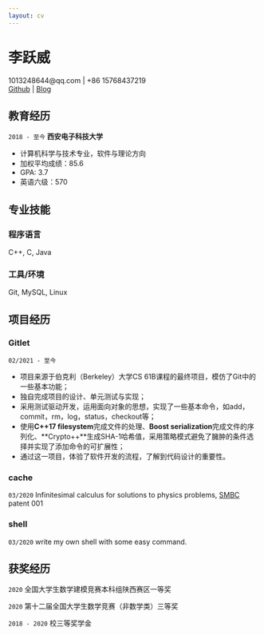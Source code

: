 ```yaml
---
layout: cv
---
```

# 李跃威

<div id="webaddress">
<a>1013248644@qq.com</a> | +86 15768437219
</div>
<div id="webaddress">
<a href="https://github.com/seineo">Github</a> | <a href="https://seineo.github.io">Blog</a>
</div>

## 教育经历

`2018 - 至今`
__西安电子科技大学__

- 计算机科学与技术专业，软件与理论方向
- 加权平均成绩：85.6 
- GPA: 3.7
- 英语六级：570

## 专业技能

### 程序语言
C++, C, Java

### 工具/环境
Git, MySQL, Linux


## 项目经历

<!-- A list is also available [online](http://scholar.google.co.uk/citations?user=LTOTl0YAAAAJ) -->

### Gitlet

`02/2021 - 至今`
- 项目来源于伯克利（Berkeley）大学CS 61B课程的最终项目，模仿了Git中的一些基本功能；
- 独自完成项目的设计、单元测试与实现；
- 采用测试驱动开发，运用面向对象的思想，实现了一些基本命令，如add，commit，rm，log，status，checkout等；
- 使用**C++17 filesystem**完成文件的处理、**Boost serialization**完成文件的序列化、**Crypto++**生成SHA-1哈希值，采用策略模式避免了臃肿的条件选择并实现了添加命令的可扩展性；
- 通过这一项目，体验了软件开发的流程，了解到代码设计的重要性。


### cache

`03/2020`
Infinitesimal calculus for solutions to physics problems, [SMBC](http://www.techdirt.com/articles/20121011/09312820678/if-patents-had-been-around-time-newton.shtml) patent 001

### shell

`03/2020`
write my own shell with some easy command.


## 获奖经历

`2020`
全国大学生数学建模竞赛本科组陕西赛区一等奖

`2020`
第十二届全国大学生数学竞赛（非数学类）三等奖

`2018 - 2020`
校三等奖学金



<!-- ### Footer

Last updated: May 2013 -->


